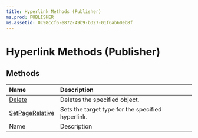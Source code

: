 ```yaml
---
title: Hyperlink Methods (Publisher)
ms.prod: PUBLISHER
ms.assetid: 0c98ccf6-e872-49b9-b327-01f6ab60eb8f
---
```



# Hyperlink Methods (Publisher)

## Methods



|**Name**|**Description**|
|:-----|:-----|
| [Delete](hyperlink-delete-method-publisher.md)|Deletes the specified object.|
| [SetPageRelative](hyperlink-setpagerelative-method-publisher.md)|Sets the target type for the specified hyperlink.|
|Name|Description|

